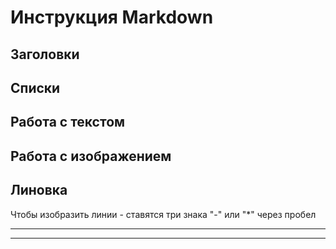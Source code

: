 # Инструкция Markdown

## Заголовки

## Списки

## Работа с текстом

## Работа с изображением

## Линовка

Чтобы изобразить линии - ставятся три знака "-" или "*"  через пробел

- - -

* * * 

